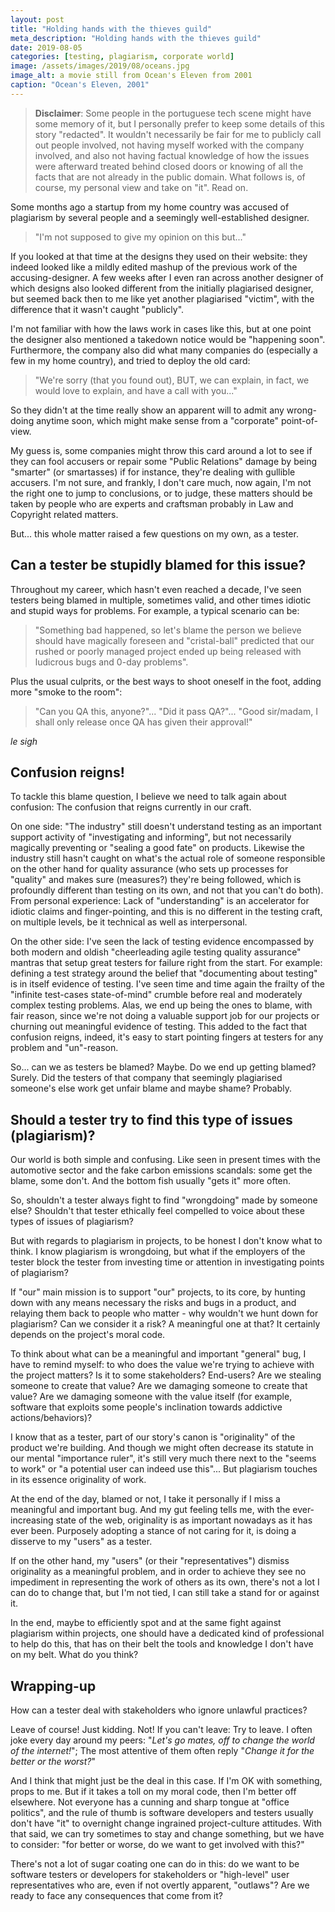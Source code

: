```yaml
---
layout: post
title: "Holding hands with the thieves guild"
meta_description: "Holding hands with the thieves guild"
date: 2019-08-05
categories: [testing, plagiarism, corporate world]
image: /assets/images/2019/08/oceans.jpg
image_alt: a movie still from Ocean's Eleven from 2001
caption: "Ocean's Eleven, 2001"
---
```


> **Disclaimer**: Some people in the portuguese tech scene might have some memory of it, but I personally prefer to keep some details of this story "redacted". It wouldn't necessarily be fair for me to publicly call out people involved, not having myself worked with the company involved, and also not having factual knowledge of how the issues were afterward treated behind closed doors or knowing of all the facts that are not already in the public domain. What follows is, of course, my personal view and take on "it". Read on.

Some months ago a startup from my home country was accused of plagiarism by several people and a seemingly well-established designer.

> "I'm not supposed to give my opinion on this but..."

If you looked at that time at the designs they used on their website: they indeed looked like a mildly edited mashup of the previous work of the accusing-designer. A few weeks after I even ran across another designer of which designs also looked different from the initially plagiarised designer, but seemed back then to me like yet another plagiarised "victim", with the difference that it wasn't caught "publicly".

I'm not familiar with how the laws work in cases like this, but at one point the designer also mentioned a takedown notice would be "happening soon". Furthermore, the company also did what many companies do (especially a few in my home country), and tried to deploy the old card:

> "We're sorry (that you found out), BUT, we can explain, in fact, we would love to explain, and have a call with you..."

So they didn't at the time really show an apparent will to admit any wrong-doing anytime soon, which might make sense from a "corporate" point-of-view.

My guess is, some companies might throw this card around a lot to see if they can fool accusers or repair some "Public Relations" damage by being "smarter" (or smartasses) if for instance, they're dealing with gullible accusers. I'm not sure, and frankly, I don't care much, now again, I'm not the right one to jump to conclusions, or to judge, these matters should be taken by people who are experts and craftsman probably in Law and Copyright related matters.

But... this whole matter raised a few questions on my own, as a tester.

## Can a tester be stupidly blamed for this issue?

Throughout my career, which hasn't even reached a decade, I've seen testers being blamed in multiple, sometimes valid, and other times idiotic and stupid ways for problems. For example, a typical scenario can be:

> "Something bad happened, so let's blame the person we believe should have magically foreseen and "cristal-ball" predicted that our rushed or poorly managed project ended up being released with ludicrous bugs and 0-day problems".

Plus the usual culprits, or the best ways to shoot oneself in the foot, adding more "smoke to the room":

> "Can you QA this, anyone?"... "Did it pass QA?"... "Good sir/madam, I shall only release once QA has given their approval!"

*le sigh*

## Confusion reigns!

To tackle this blame question, I believe we need to talk again about confusion: The confusion that reigns currently in our craft.

On one side: "The industry" still doesn't understand testing as an important support activity of "investigating and informing", but not necessarily magically preventing or "sealing a good fate" on products. Likewise the industry still hasn't caught on what's the actual role of someone responsible on the other hand for quality assurance (who sets up processes for "quality" and makes sure (measures?) they're being followed, which is profoundly different than testing on its own, and not that you can't do both). From personal experience: Lack of "understanding" is an accelerator for idiotic claims and finger-pointing, and this is no different in the testing craft, on multiple levels, be it technical as well as interpersonal.

On the other side: I've seen the lack of testing evidence encompassed by both modern and oldish "cheerleading agile testing quality assurance" mantras that setup great testers for failure right from the start. For example: defining a test strategy around the belief that "documenting about testing" is in itself evidence of testing. I've seen time and time again the frailty of the "infinite test-cases state-of-mind" crumble before real and moderately complex testing problems. Alas, we end up being the ones to blame, with fair reason, since we're not doing a valuable support job for our projects or churning out meaningful evidence of testing. This added to the fact that confusion reigns, indeed, it's easy to start pointing fingers at testers for any problem and "un"-reason.

So... can we as testers be blamed? Maybe. Do we end up getting blamed? Surely. Did the testers of that company that seemingly plagiarised someone's else work get unfair blame and maybe shame? Probably.

## Should a tester try to find this type of issues (plagiarism)?

Our world is both simple and confusing. Like seen in present times with the automotive sector and the fake carbon emissions scandals: some get the blame, some don't. And the bottom fish usually "gets it" more often.

So, shouldn't a tester always fight to find "wrongdoing" made by someone else? Shouldn't that tester ethically feel compelled to voice about these types of issues of plagiarism?

But with regards to plagiarism in projects, to be honest I don't know what to think. I know plagiarism is wrongdoing, but what if the employers of the tester block the tester from investing time or attention in investigating points of plagiarism?

If "our" main mission is to support "our" projects, to its core, by hunting down with any means necessary the risks and bugs in a product, and relaying them back to people who matter - why wouldn't we hunt down for plagiarism? Can we consider it a risk? A meaningful one at that? It certainly depends on the project's moral code.

To think about what can be a meaningful and important "general" bug, I have to remind myself: to who does the value we're trying to achieve with the project matters? Is it to some stakeholders? End-users? Are we stealing someone to create that value? Are we damaging someone to create that value? Are we damaging someone with the value itself (for example, software that exploits some people's inclination towards addictive actions/behaviors)?

I know that as a tester, part of our story's canon is "originality" of the product we're building. And though we might often decrease its statute in our mental "importance ruler", it's still very much there next to the "seems to work" or "a potential user can indeed use this"... But plagiarism touches in its essence originality of work.

At the end of the day, blamed or not, I take it personally if I miss a meaningful and important bug. And my gut feeling tells me, with the ever-increasing state of the web, originality is as important nowadays as it has ever been. Purposely adopting a stance of not caring for it, is doing a disserve to my "users" as a tester.

If on the other hand, my "users" (or their "representatives") dismiss originality as a meaningful problem, and in order to achieve they see no impediment in representing the work of others as its own, there's not a lot I can do to change that, but I'm not tied, I can still take a stand for or against it.

In the end, maybe to efficiently spot and at the same fight against plagiarism within projects, one should have a dedicated kind of professional to help do this, that has on their belt the tools and knowledge I don't have on my belt. What do you think?

## Wrapping-up

How can a tester deal with stakeholders who ignore unlawful practices?

Leave of course! Just kidding. Not! If you can't leave: Try to leave. I often joke every day around my peers: "*Let's go mates, off to change the world of the internet!*"; The most attentive of them often reply "*Change it for the better or the worst?*"

And I think that might just be the deal in this case. If I'm OK with something, props to me. But if it takes a toll on my moral code, then I'm better off elsewhere. Not everyone has a cunning and sharp tongue at "office politics", and the rule of thumb is software developers and testers usually don't have "it" to overnight change ingrained project-culture attitudes. With that said, we can try sometimes to stay and change something, but we have to consider: "for better or worse, do we want to get involved with this?"

There's not a lot of sugar coating one can do in this: do we want to be software testers or developers for stakeholders or "high-level" user representatives who are, even if not overtly apparent, "outlaws"? Are we ready to face any consequences that come from it?
